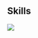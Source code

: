 ## Skills
<img src="https://img.shields.io/badge/c-#A8B9CC?style=flat-square&logo=html5&logoColor=White"/>
